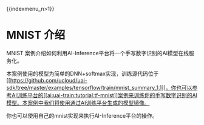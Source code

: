 {{indexmenu_n>1}}



# MNIST 介绍
MNIST 案例介绍如何利用AI-Inference平台将一个手写数字识别的AI模型在线服务化。

本案例使用的模型为简单的DNN+softmax实现，训练源代码位于[[https://github.com/ucloud/uai-sdk/tree/master/examples/tensorflow/train/mnist_summary_1.1]]，你也可以参考AI训练平台的[[ai:uai-train:tutorial:tf-mnist]]案例来训练你的手写数字识别的AI模型。本案例中我们将使用通过AI训练平台生成的模型镜像。

你也可以使用自己的mnist实现来执行AI-Inference平台的操作。

